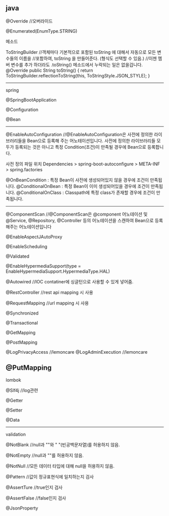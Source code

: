 java 
------------------

@Override
//오버라이드

@Enumerated(EnumType.STRING)

메소드

ToStringBuilder
//객체마다 기본적으로 포함된 toString 에 대해서 자동으로 모든 변수들의 이름을
//포함하여, toString 을 만들어준다. (형식도 선택할 수 있음.)
//이젠 멤버 변수를 추가 하더라도 .toString() 메소드에서 누락되는 일은 없을겁니다.
@Override
public String toString() {
  return ToStringBuilder.reflectionToString(this, ToStringStyle.JSON_STYLE);
}

------------------
spring

@SpringBootApplication

@Configuration

@Bean

----------------------------------------------------
@EnableAutoConfiguration
//@EnableAutoConfiguration은 사전에 정의한 라이브러리들을  Bean으로 등록해 주는 어노테이션입니다. 
사전에 정의한 라이브러리들 모두가 등록되는 것은 아니고 특정 Condition(조건)이 만족될 경우에 Bean으로 등록합니다.

사전 정의 파일 위치
Dependencies > spring-boot-autoconfigure > META-INF > spring.factories

@OnBeanCondition : 특정 Bean이 사전에 생성되어있지 않을 경우에 조건이 만족됩니다.
@ConditionalOnBean : 특정 Bean이 이미 생성되어있을 경우에 조건이 만족됩니다.
@ConditionalOnClass : Classpath에 특정 class가 존재할 경우에 조건이 만족됩니다.

--------------------------------------------------------

@ComponentScan
//@ComponentScan은 @component 어노테이션 및 @Service, @Repository, @Controller 등의 어노테이션을 스캔하여 Bean으로 등록해주는 어노테이션입니다

@EnableAspectJAutoProxy

@EnableScheduling

@Validated

@EnableHypermediaSupport(type = EnableHypermediaSupport.HypermediaType.HAL)

@Autowired
//IOC contatiner에 싱글턴으로 사용할 수 있게 넣어줌.

@RestController
//rest api mapping 시 사용

@RequestMapping
//url mapping 시 사용

@Synchronized

@Transactional

@GetMapping

@PostMapping

@LogPrivacyAccess
//lemoncare
@LogAdminExecution
//lemoncare

@PutMapping
----------------
lombok

@Slf4j
//log관련

@Getter

@Setter

@Data

-----------------
validation

@NotBlank
//null과 ""와 " "(빈공백문자열)를 허용하지 않음.

@NotEmpty
//null과 ""를 허용하지 않음.

@NotNull
//모든 데이터 타입에 대해 null을 허용하지 않음.

@Pattern
//값이 정규표현식에 일치하는지 검사

@AssertTure
//true인지 검사

@AssertFalse
//false인지 검사

@JsonProperty
